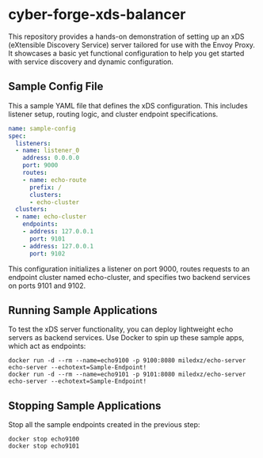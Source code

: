# cyber-forge-xds-balancer

This repository provides a hands-on demonstration of setting up an xDS (eXtensible Discovery Service) server tailored for use with the Envoy Proxy. It showcases a basic yet functional configuration to help you get started with service discovery and dynamic configuration.

## Sample Config File

This a sample YAML file that defines the xDS configuration. This includes listener setup, routing logic, and cluster endpoint specifications.

```yaml
name: sample-config
spec: 
  listeners:
  - name: listener_0
    address: 0.0.0.0
    port: 9000
    routes:
    - name: echo-route
      prefix: /
      clusters:
      - echo-cluster
  clusters:
  - name: echo-cluster
    endpoints:
    - address: 127.0.0.1
      port: 9101
    - address: 127.0.0.1
      port: 9102
```

This configuration initializes a listener on port 9000, routes requests to an endpoint cluster named echo-cluster, and specifies two backend services on ports 9101 and 9102.

## Running Sample Applications

To test the xDS server functionality, you can deploy lightweight echo servers as backend services. Use Docker to spin up these sample apps, which act as endpoints:
```
docker run -d --rm --name=echo9100 -p 9100:8080 miledxz/echo-server echo-server --echotext=Sample-Endpoint!
docker run -d --rm --name=echo9101 -p 9101:8080 miledxz/echo-server echo-server --echotext=Sample-Endpoint!
```

## Stopping Sample Applications

Stop all the sample endpoints created in the previous step:
```
docker stop echo9100
docker stop echo9101
```
